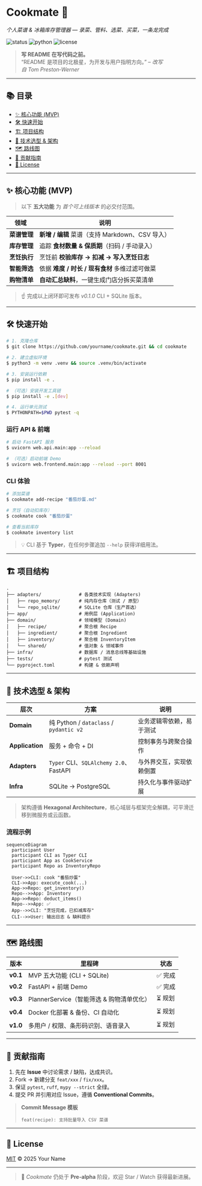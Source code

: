 # Cookmate 🍳

*个人菜谱 & 冰箱库存管理器 — 录菜、管料、选菜、买菜，一条龙完成*

![status](https://img.shields.io/badge/status-pre--alpha-red)
![python](https://img.shields.io/badge/python-3.9%2B-blue)
![license](https://img.shields.io/badge/license-MIT-green)

> **写 README 在写代码之前。**  
> “README 是项目的北极星，为开发与用户指明方向。” – *改写自 Tom Preston‑Werner*

---

## 📚 目录

* [✨ 核心功能 (MVP)](#-核心功能-mvp)
* [🛠 快速开始](#-快速开始)
* [🏗 项目结构](#-项目结构)
* [🔌 技术选型 & 架构](#-技术选型--架构)
* [🗺 路线图](#-路线图)
* [🤝 贡献指南](#-贡献指南)
* [📄 License](#-license)

---

## ✨ 核心功能 (MVP)

> 以下 **五大功能** 为 *首个可上线版本* 的必交付范围。

| 领域       | 说明                                 |
| -------- | ---------------------------------- |
| **菜谱管理** | **新增 / 编辑** 菜谱（支持 Markdown、CSV 导入） |
| **库存管理** | 追踪 **食材数量 & 保质期**（扫码 / 手动录入）       |
| **烹饪执行** | 烹饪前 **校验库存 → 扣减 → 写入烹饪日志**         |
| **智能筛选** | 依据 **难度 / 时长 / 现有食材** 多维过滤可做菜      |
| **购物清单** | **自动汇总缺料**，一键生成门店分拆买菜清单            |

> ☝️ 完成以上闭环即可发布 *v0.1.0* CLI + SQLite 版本。

---

## 🛠 快速开始

```bash
# 1. 克隆仓库
$ git clone https://github.com/yourname/cookmate.git && cd cookmate

# 2. 建立虚拟环境
$ python3 -m venv .venv && source .venv/bin/activate

# 3. 安装运行依赖
$ pip install -e .

# （可选）安装开发工具链
$ pip install -e .[dev]

# 4. 运行单元测试
$ PYTHONPATH=$PWD pytest -q
```

### 运行 API & 前端

```bash
# 启动 FastAPI 服务
$ uvicorn web.api.main:app --reload

# （可选）启动前端 Demo
$ uvicorn web.frontend.main:app --reload --port 8001
```

### CLI 体验

```bash
# 添加菜谱
$ cookmate add-recipe "番茄炒蛋.md"

# 烹饪（自动扣库存）
$ cookmate cook "番茄炒蛋"

# 查看当前库存
$ cookmate inventory list
```

> 💡 CLI 基于 **Typer**，在任何步骤追加 `--help` 获得详细用法。

---

## 🏗 项目结构

```text
.
├── adapters/              # 各类技术实现 (Adapters)
│   ├── repo_memory/       # 纯内存仓库（测试 / 原型）
│   └── repo_sqlite/       # SQLite 仓库（生产首选）
├── app/                   # 用例层 (Application)
├── domain/                # 领域模型 (Domain)
│   ├── recipe/            # 聚合根 Recipe
│   ├── ingredient/        # 聚合根 Ingredient
│   ├── inventory/         # 聚合根 InventoryItem
│   └── shared/            # 值对象 & 领域事件
├── infra/                 # 数据库 / 消息总线等基础设施
├── tests/                 # pytest 测试
└── pyproject.toml         # 构建 & 依赖声明
```

---

## 🔌 技术选型 & 架构

| 层次              | 方案                                     | 说明           |
| --------------- | -------------------------------------- | ------------ |
| **Domain**      | 纯 Python / `dataclass` / `pydantic v2` | 业务逻辑零依赖，易于测试 |
| **Application** | 服务 + 命令 + DI                           | 控制事务与跨聚合操作   |
| **Adapters**    | `Typer` CLI、`SQLAlchemy 2.0`、FastAPI   | 与外界交互，实现依赖倒置 |
| **Infra**       | SQLite → PostgreSQL                    | 持久化与事件驱动扩展   |

> 架构遵循 **Hexagonal Architecture**，核心域层与框架完全解耦，可平滑迁移到微服务或云函数。

### 流程示例

```mermaid
sequenceDiagram
  participant User
  participant CLI as Typer CLI
  participant App as CookService
  participant Repo as InventoryRepo

  User->>CLI: cook "番茄炒蛋"
  CLI->>App: execute_cook(...)
  App->>Repo: get_inventory()
  Repo-->>App: Inventory
  App->>Repo: deduct_items()
  Repo-->>App: ✅
  App-->>CLI: "烹饪完成，已扣减库存"
  CLI-->>User: 输出日志 & 缺料提示
```

---

## 🗺 路线图

| 版本       | 里程碑                           | 状态     |
| -------- | ----------------------------- | ------ |
| **v0.1** | MVP 五大功能 (CLI + SQLite)       | ✅ 完成   |
| **v0.2** | FastAPI + 前端 Demo             | ✅ 完成 |
| **v0.3** | PlannerService（智能筛选 & 购物清单优化） | ⏳ 规划   |
| **v0.4** | Docker 化部署 & 备份、CI 自动化        | ⏳ 规划   |
| **v1.0** | 多用户 / 权限、条形码识别、语音录入           | ⏳ 规划   |

---

## 🤝 贡献指南

1. 先在 **Issue** 中讨论需求 / 缺陷，达成共识。
2. Fork → 新建分支 `feat/xxx` / `fix/xxx`。
3. 保证 `pytest`, `ruff`, `mypy --strict` 全绿。
4. 提交 PR 并引用对应 Issue，遵循 **Conventional Commits**。

> **Commit Message 模板**
>
> ```text
> feat(recipe): 支持批量导入 CSV 菜谱
> ```

---

## 📄 License

[MIT](LICENSE) © 2025 Your Name

---

> 📝 *Cookmate* 仍处于 **Pre‑alpha** 阶段，欢迎 Star / Watch 获得最新进展。
